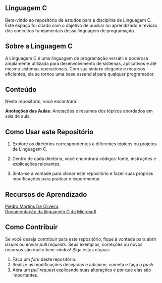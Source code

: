 ## Linguagem C

Bem-vindo ao repositório de estudos para a disciplina de Linguagem C. Este espaço foi criado com o objetivo de auxiliar no aprendizado e revisão dos conceitos fundamentais dessa linguagem de programação.

## Sobre a Linguagem C

A Linguagem C é uma linguagem de programação versátil e poderosa amplamente utilizada para desenvolvimento de sistemas, aplicativos e até mesmo sistemas operacionais. Com sua sintaxe elegante e recursos eficientes, ela se tornou uma base essencial para qualquer programador.

## Conteúdo

Neste repositório, você encontrará:

  **Anotações das Aulas**: Anotações e resumos dos tópicos abordados em sala de aula.
  
## Como Usar este Repositório

1. Explore os diretórios correspondentes a diferentes tópicos ou projetos de Linguagem C.

2. Dentro de cada diretório, você encontrará códigos-fonte, instruções e explicações relevantes.

3. Sinta-se à vontade para clonar este repositório e fazer suas próprias modificações para praticar e experimentar.

## Recursos de Aprendizado

 [Piedro Martins De Oliveira](https://youtu.be/2w8GYzBjNj8)
 <br>
 [Documentação da linguagem C da Microsoft](https://docs.microsoft.com/pt-br/cpp/c-language/?view=msvc-160)

## Como Contribuir

Se você deseja contribuir para este repositório, fique à vontade para abrir *issues* ou enviar *pull requests*. Seus exemplos, correções ou novos recursos são muito bem-vindos! Siga estas etapas:

1. Faça um *fork* deste repositório.
3. Realize as modificações desejadas e adicione, cometa e faça o *push*.
4. Abra um *pull request* explicando suas alterações e por que elas são importantes.

